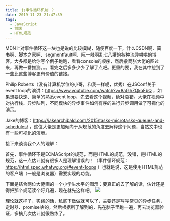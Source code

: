 ```yaml
---
title: js事件循环机制 ？
date: 2019-11-23 21:47:39
tags:
  - JavaScript
  - 前端
  - HTML规范
---
```


MDN上对事件循环这一块也是说的比较模糊，随便百度一下，什么CSDN啊、简书啊、脚本之家啊、segmentfault啊、阮一峰啊乱七八糟的各种流弊哄哄的博客。大多都是给你写个例子跑跑，看看console的顺序，然后搬两张大佬的图过来，再做一番推测。。。看完之后多多少少了解了点吧。更重的要，我在其中挖到了一些比这些博客更有价值的链接。


Philip Roberts（没有计算机学位的小哥，和我一样呢，优秀）在JSConf关于event loop的演讲：https://www.youtube.com/watch?v=8aGhZQkoFbQ ，如果想要快速、简单的熟悉event loop，先去看这个视频，绝对没错。大佬在视频中对执行栈、异步队列，不同模块的异步事件如何有序的进行异步调用做了可视化的演示。

Jake的博客：https://jakearchibald.com/2015/tasks-microtasks-queues-and-schedules/ ，这位大佬是更加倾向于从规范的角度去解释这个问题，当然文中也有一些可视化的演示。

接下来谈谈我个人的理解：

首先，事件循环不是ECMAScript的规范，而是HTML的规范，没错，是HTML的规范，这一点估计就有很多人是理解错误的！（事件循环规范：https://html.spec.whatwg.org/#event-loops ）也就是说，这是使用HTML规范的客户端（一般是浏览器）需要实现的功能。


下面是结合两位大佬画的一个小学生水平的图示：要真正的去了解的话，估计还是得把那个规范读个好几遍，现在就先这样吧。
<img src="/images/2019-11-23_22-54-57.png">

理论就这样了，实践的话，私底下做做就可以了，主要还是写写常见的异步任务，定时器、promise啥的，然后根据所了解到的，先在脑子里跑一遍，再去浏览器验证，多搞几次估计就很熟练了。